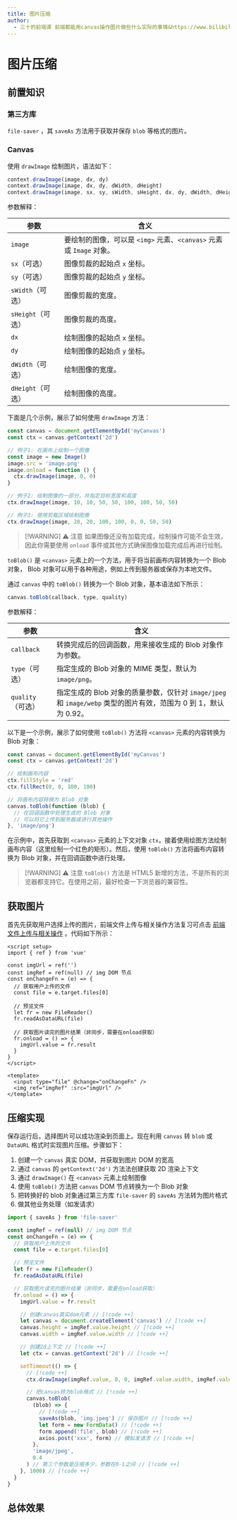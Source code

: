 ```yaml
---
title: 图片压缩
author:
  - 三十的前端课 前端都能用canvas操作图片做些什么实际的事情&https://www.bilibili.com/video/BV1vu4y1f7Sq
---
```


# 图片压缩

## 前置知识

### 第三方库

`file-saver` ，其 `saveAs` 方法用于获取并保存 `blob` 等格式的图片。

### Canvas

使用 `drawImage` 绘制图片，语法如下：

```js
context.drawImage(image, dx, dy)
context.drawImage(image, dx, dy, dWidth, dHeight)
context.drawImage(image, sx, sy, sWidth, sHeight, dx, dy, dWidth, dHeight)
```

参数解释：

| 参数              | 含义                                                                |
| ----------------- | ------------------------------------------------------------------- |
| `image`           | 要绘制的图像，可以是 `<img>` 元素、`<canvas>` 元素或 `Image` 对象。 |
| `sx`（可选）      | 图像剪裁的起始点 `x` 坐标。                                         |
| `sy`（可选）      | 图像剪裁的起始点 `y` 坐标。                                         |
| `sWidth`（可选）  | 图像剪裁的宽度。                                                    |
| `sHeight`（可选） | 图像剪裁的高度。                                                    |
| `dx`              | 绘制图像的起始点 `x` 坐标。                                         |
| `dy`              | 绘制图像的起始点 `y` 坐标。                                         |
| `dWidth`（可选）  | 绘制图像的宽度。                                                    |
| `dHeight`（可选） | 绘制图像的高度。                                                    |

下面是几个示例，展示了如何使用 `drawImage` 方法：

```js
const canvas = document.getElementById('myCanvas')
const ctx = canvas.getContext('2d')

// 例子1: 在画布上绘制一个图像
const image = new Image()
image.src = 'image.png'
image.onload = function () {
  ctx.drawImage(image, 0, 0)
}

// 例子2: 绘制图像的一部分，并指定目标宽度和高度
ctx.drawImage(image, 10, 10, 50, 50, 100, 100, 50, 50)

// 例子3: 使用剪裁区域绘制图像
ctx.drawImage(image, 20, 20, 100, 100, 0, 0, 50, 50)
```

> [!WARNING] ⚠ 注意
> 如果图像还没有加载完成，绘制操作可能不会生效，因此你需要使用 `onload` 事件或其他方式确保图像加载完成后再进行绘制。

`toBlob()` 是 `<canvas>` 元素上的一个方法，用于将当前画布内容转换为一个 Blob 对象， Blob 对象可以用于各种用途，例如上传到服务器或保存为本地文件。

通过 `canvas` 中的 `toBlob()` 转换为一个 Blob 对象，基本语法如下所示：

```js
canvas.toBlob(callback, type, quality)
```

参数解释：

| 参数              | 含义                                                                                                             |
| ----------------- | ---------------------------------------------------------------------------------------------------------------- |
| `callback`        | 转换完成后的回调函数，用来接收生成的 Blob 对象作为参数。                                                         |
| `type`（可选）    | 指定生成的 Blob 对象的 MIME 类型，默认为 `image/png`。                                                           |
| `quality`（可选） | 指定生成的 Blob 对象的质量参数，仅针对 `image/jpeg` 和 `image/webp` 类型的图片有效，范围为 0 到 1，默认为 0.92。 |

以下是一个示例，展示了如何使用 `toBlob()` 方法将 `<canvas>` 元素的内容转换为 Blob 对象：

```js
const canvas = document.getElementById('myCanvas')
const ctx = canvas.getContext('2d')

// 绘制画布内容
ctx.fillStyle = 'red'
ctx.fillRect(0, 0, 100, 100)

// 将画布内容转换为 Blob 对象
canvas.toBlob(function (blob) {
  // 在回调函数中处理生成的 Blob 对象
  // 可以将它上传到服务器或进行其他操作
}, 'image/png')
```

在示例中，首先获取到 `<canvas>` 元素的上下文对象 `ctx`，接着使用绘图方法绘制画布内容（这里绘制一个红色的矩形）。然后，使用 `toBlob()` 方法将画布内容转换为 Blob 对象，并在回调函数中进行处理。

> [!WARNING] ⚠ 注意
> `toBlob()` 方法是 HTML5 新增的方法，不是所有的浏览器都支持它。在使用之前，最好检查一下浏览器的兼容性。

## 获取图片

首先先获取用户选择上传的图片，前端文件上传与相关操作方法复习可点击 [前端文件上传与相关操作](/study/handle/前端文件上传与相关操作) 。代码如下所示：

```vue
<script setup>
import { ref } from 'vue'

const imgUrl = ref('')
const imgRef = ref(null) // img DOM 节点
const onChangeFn = (e) => {
  // 获取用户上传的文件
  const file = e.target.files[0]

  // 预览文件
  let fr = new FileReader()
  fr.readAsDataURL(file)

  // 获取图片读完的图片结果（非同步，需要在onload获取）
  fr.onload = () => {
    imgUrl.value = fr.result
  }
}
</script>

<template>
  <input type="file" @change="onChangeFn" />
  <img ref="imgRef" :src="imgUrl" />
</template>
```

## 压缩实现

保存运行后，选择图片可以成功渲染到页面上。现在利用 `canvas` 转 `blob` 或 `DataURL` 格式时实现图片压缩。步骤如下：

1. 创建一个 `canvas` 真实 DOM，并获取到图片 DOM 的宽高
2. 通过 `canvas` 的 `getContext('2d')` 方法法创建获取 2D 渲染上下文
3. 通过 `drawImage()` 在 `<canvas>` 元素上绘制图像
4. 使用 `toBlob()` 方法把 `canvas` DOM 节点转换为一个 Blob 对象
5. 把转换好的 blob 对象通过第三方库 `file-saver` 的 `saveAs` 方法转为图片格式
6. 做其他业务处理（如发请求）

```js
import { saveAs } from 'file-saver'

const imgRef = ref(null) // img DOM 节点
const onChangeFn = (e) => {
  // 获取用户上传的文件
  const file = e.target.files[0]

  // 预览文件
  let fr = new FileReader()
  fr.readAsDataURL(file)

  // 获取图片读完的图片结果（非同步，需要在onload获取）
  fr.onload = () => {
    imgUrl.value = fr.result

    // 创建canvas真实dom元素 // [!code ++]
    let canvas = document.createElement('canvas') // [!code ++]
    canvas.height = imgRef.value.height // [!code ++]
    canvas.width = imgRef.value.width // [!code ++]

    // 创建2d上下文 // [!code ++]
    let ctx = canvas.getContext('2d') // [!code ++]

    setTimeout(() => {
      // [!code ++]
      ctx.drawImage(imgRef.value, 0, 0, imgRef.value.width, imgRef.value.height) // [!code ++]

      // 把canvas转为blob格式 // [!code ++]
      canvas.toBlob(
        (blob) => {
          // [!code ++]
          saveAs(blob, 'img.jpeg') // 保存图片 // [!code ++]
          let form = new FormData() // [!code ++]
          form.append('file', blob) // [!code ++]
          axios.post('xxx', form) // 模拟发请求 // [!code ++]
        },
        'image/jpeg',
        0.4
      ) // 第三个参数是压缩多少，参数在0-1之间 // [!code ++]
    }, 1000) // [!code ++]
  }
}
```

## 总体效果

<myIframe url="https://duyidao.github.io/blogweb/#/info/canvas/compress" />
